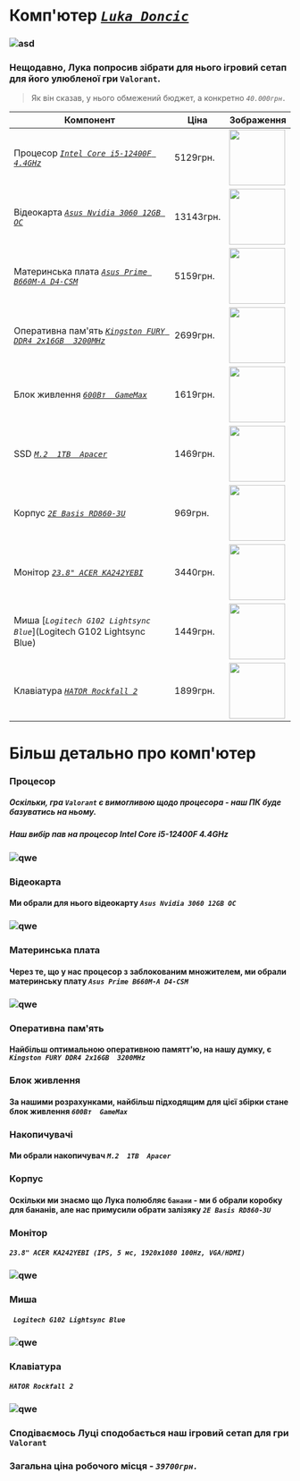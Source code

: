 #  Комп'ютер [_`Luka Doncic`_](https://www.instagram.com/lukadoncic/)
### ![asd](https://mavsshop.com/cdn/shop/collections/MIA_DAL_010121_James839_large.jpg?v=1734348916)

### Нещодавно, Лука попросив зібрати для нього ігровий сетап для його улюбленої гри `Valorant`.
> Як він сказав, у нього обмежений бюджет, а конкретно _`40.000грн.`_

|Компонент|Ціна|Зображення|
|---------|----|----------|
|Процесор [_`Intel Core i5-12400F 4.4GHz`_](https://telemart.ua/ua/products/intel-core-i5-12400f-2544ghz-18mb-s1700-box-bx8071512400f/?srsltid=AfmBOorzErRl00f_yW6a2cN0B48-Wk_y9YGm1LM9GqYipdmQnBBowzY9)| 5129грн.|<img width = "100" src = "https://artline.ua/storage/images/products/6953/gallery/89422/600_products_1668068286376556_0.webp"> |
|Відеокарта [_`Asus Nvidia 3060 12GB OC`_](https://wo.ua/ua/videokarta-asus-geforce-rtx-3060-12gb-gddr6-dual-oc-v2-dual-rtx3060-o12g-v2-lhr.html?srsltid=AfmBOoqVuAPIouTEUtKUGSWSw1tGaFNP6Nsw_aaaKpcaRlz6-fTh0BN4)| 13143грн.|<img width = "100" src = "https://artline.ua/storage/images/products/8099/gallery/100529/600_gallery_1663338139584304_0.webp"> |
|Материнська плата [_`Asus Prime B660M-A D4-CSM`_](https://hard.rozetka.com.ua/ua/asus-prime-b660m-a-d4-csm/p393044430/)| 5159грн.|<img width = "100" src = "https://artline.ua/storage/images/products/15614/gallery/186610/350_gallery_1695297825961486_0.webp"> |
|Оперативна пам'ять [_`Kingston FURY DDR4 2x16GB  3200MHz`_](https://telemart.ua/ua/products/kingston-ddr4-32gb-2x16gb-3200mhz-fury-beast-black-kf432c16bb1k232/?srsltid=AfmBOorQMMlJh8FqOlKJdTRIOGZCZdpLZIAeMXgGn-jS-lCxivB8Czbd) | 2699грн.|<img width = "100" src = "https://img.telemart.ua/374725-526249-product_popup/kingston-ddr4-32gb-2x16gb-3200mhz-fury-beast-black-kf432c16bb1k232.jpg"> |
|Блок живлення [_`600Вт  GameMax`_](https://hard.rozetka.com.ua/ua/gamemax_ge_600/p17470267/)| 1619грн.|<img width = "100" src = "https://content1.rozetka.com.ua/goods/images/big/511003243.jpg"> |
|SSD [_`M.2  1TB  Apacer`_](https://hard.rozetka.com.ua/ua/apacer-ap512gas2280p4u-1/p413109990/)| 1469грн.|<img width = "100" src = "https://content.rozetka.com.ua/goods/images/big/367875204.jpg"> |
|Корпус [_`2E Basis RD860-3U`_](https://hard.rozetka.com.ua/ua/2e-2e-rd860-3u/p316639822/) | 969грн.|<img width = "100" src = "https://2e.ua/wp-content/uploads/2025/01/645b4e66110de_2e-rd860-3u_1-600x349.jpg"> |
|Монітор [_`23.8" ACER KA242YEBI`_](https://hard.rozetka.com.ua/ua/acer-umqx2eee05/p411520983/) | 3440грн.|<img width = "100" src = "https://content2.rozetka.com.ua/goods/images/big/423866365.jpg"> |
|Миша [_`Logitech G102 Lightsync Blue`_](Logitech G102 Lightsync Blue) | 1449грн.|<img width = "100" src = "https://content.rozetka.com.ua/goods/images/big/246091335.jpg"> |
|Клавіатура [_`HATOR Rockfall 2`_](https://rozetka.com.ua/ua/hator-htk-521/p404678649/) | 1899грн.|<img width = "100" src = "https://hator.gg/wp-content/uploads/products/keyboards/rockfall-2-tkl-mecha/original/rockfall-2-tkl-mecha-black_3.png"> |

# Більш детально про комп'ютер

###  Процесор
##### Оскільки, гра `Valorant` є вимогливою щодо процесора - наш ПК буде базуватись на ньому.
##### Наш вибір пав на процесор _Intel Core i5-12400F 4.4GHz_
### ![qwe](https://artline.ua/storage/images/products/6953/gallery/89422/600_products_1668068286376556_0.webp)
### Відеокарта
#### Ми обрали для нього відеокарту _`Asus Nvidia 3060 12GB OC`_
### ![qwe](https://artline.ua/storage/images/products/8099/gallery/100529/600_gallery_1663338139584304_0.webp)
### Материнська плата
#### Через те, що у нас процесор з заблокованим множителем, ми обрали материнську плату _`Asus Prime B660M-A D4-CSM`_ 
### ![qwe](https://artline.ua/storage/images/products/15614/gallery/186610/350_gallery_1695297825961486_0.webp)
### Оперативна пам'ять
#### Найбільш оптимальною оперативною памятт'ю, на нашу думку, є _`Kingston FURY DDR4 2x16GB  3200MHz`_
### Блок живлення
#### За нашими розрахунками, найбільш підходящим для цієї збірки стане блок живлення _`600Вт  GameMax`_
### Накопичувачі
#### Ми обрали накопичувач _`M.2  1TB  Apacer`_ 
### Корпус
#### Оскільки ми знаємо що Лука полюбляє `банани` - ми б обрали коробку для бананів, але нас примусили обрати залізяку _`2E Basis RD860-3U`_
### Монітор
#### _`23.8" ACER KA242YEBI (IPS, 5 мс, 1920x1080 100Hz, VGA/HDMI)`_
### ![qwe](https://files.foxtrot.com.ua/PhotoNew/img_0_10_5811_0_1_NIlkq2.jpg)
### Миша
#### _` Logitech G102 Lightsync Blue`_ 
### ![qwe](https://content.rozetka.com.ua/goods/images/big/246091335.jpg)
### Клавіатура
####  _`HATOR Rockfall 2`_ 
### ![qwe](https://hator.gg/wp-content/uploads/products/keyboards/rockfall-2-tkl-mecha/original/rockfall-2-tkl-mecha-black_3.png)

### Сподіваємось Луці сподобається наш ігровий сетап для гри `Valorant`
### Загальна ціна робочого місця - _`39700грн.`_ 
